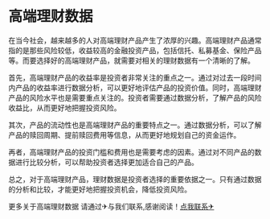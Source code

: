 # 高端理财数据

在当今社会，越来越多的人对高端理财产品产生了浓厚的兴趣。高端理财产品通常指的是那些风险较低，收益较高的金融投资产品，包括信托、私募基金、保险产品等。而要选择好的高端理财产品，就需要对相关的理财数据有一个清晰的了解。

首先，高端理财产品的收益率是投资者非常关注的重点之一。通过对过去一段时间内产品的收益率进行数据分析，可以更好地评估产品的投资价值。同时，高端理财产品的风险水平也是需要重点关注的。投资者需要通过数据分析，了解产品的风险收益比，从而更好地把握投资风险。

其次，产品的流动性也是高端理财产品的重要特点之一。通过数据分析，可以了解产品的赎回周期、提前赎回费用等信息，从而更好地规划自己的资金运作。

再者，高端理财产品的投资门槛和费用也是需要考虑的因素。通过对不同产品的数据进行比较分析，可以帮助投资者选择更加适合自己的产品。

总之，对于高端理财产品，理财数据是投资者选择的重要依据之一。只有通过数据的分析和比较，才能更好地把握投资机会，降低投资风险。

更多关于高端理财数据 请通过✈与我们联系,感谢阅读！[点我联系✈](https://www.k02.cc)